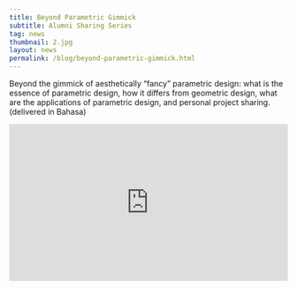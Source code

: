 ```yaml
---
title: Beyond Parametric Gimmick
subtitle: Alumni Sharing Series
tag: news
thumbnail: 2.jpg
layout: news
permalink: /blog/beyond-parametric-gimmick.html
---
```

Beyond the gimmick of aesthetically “fancy” parametric design: what is the essence of parametric design, how it differs from geometric design, what are the applications of parametric design, and personal project sharing. (delivered in Bahasa)
<div style="position:relative;padding-top:56.25%;">
<iframe width="100%" src="https://www.youtube.com/embed/qdA-AmAxaiU" title="YouTube video player" frameborder="0" allow="accelerometer; autoplay; clipboard-write; encrypted-media; gyroscope; picture-in-picture" allowfullscreen style="position:absolute;top:0;left:0;width:100%;height:100%;"></iframe>
</div>